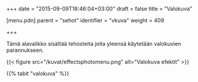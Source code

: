 +++
date = "2015-09-09T18:46:04+03:00"
draft = false
title = "Valokuva"

[menu.pdn]
    parent = "sehot"
    identifier = "vkuva"
    weight = 409

+++

Tämä alavalikko sisältää tehosteita joita yleensä käytetään valokuvien parannukseen.

{{< figure src="/kuvat/effectsphotomenu.png" alt="Valokuva efektit" >}}

{{% tabit "valokuva" %}}
